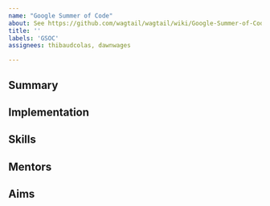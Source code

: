 ```yaml
---
name: "Google Summer of Code"
about: See https://github.com/wagtail/wagtail/wiki/Google-Summer-of-Code-2021
title: ''
labels: 'GSOC'
assignees: thibaudcolas, dawnwages

---
```


## Summary 



## Implementation



## Skills



## Mentors



## Aims



